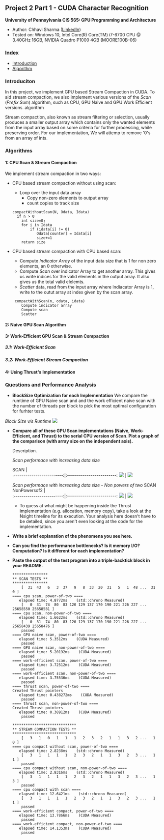 ## Project 2 Part 1 - CUDA Character Recognition
**University of Pennsylvania
CIS 565: GPU Programming and Architecture**

* Author: Chhavi Sharma ([LinkedIn](https://www.linkedin.com/in/chhavi275/))
* Tested on: Windows 10, Intel Core(R) Core(TM) i7-6700 CPU @ 3.40GHz 16GB, 
             NVIDIA Quadro P1000 4GB (MOORE100B-06)

### Index

- [Introduction]( )
- [Algorithm]()

### Introduciton

In this project, we implement GPU based Stream Compaction in CUDA. To aid stream compaction, we also implement various versions of the *Scan* (*Prefix Sum*) algorithm, such as CPU, GPU Naive and GPU Work Efficient versions.
algorithm

Stream compaction, also known as stream filtering or selection, usually produces a smaller output array which contains only the wanted elements from the input array based on some criteria for further processing, while preserving order. For our implementation, We will attemp to remove '0's from an array of ints.

### Algorithms

####  1: CPU Scan & Stream Compaction
 
 We implement stream compaction in two ways:
 
 - CPU based stream compaction without using scan: 
   - Loop over the input data array
      - Copy non-zero elements to output array
      - count copies to track size
   ```
   compactWithoutScan(N, Odata, Idata)
     if n > 0
       int size=0;
       for i in Idata
           if (idata[i] != 0) 
              Odata[counter] = Idata[i]
              size+=1
       return size
   ```
 - CPU based stream compaction with CPU based scan: 
   - Compute *Indicator Array* of the input data size that is 1 for non zero elements, an 0 otherwise.
   - Compute *Scan* over indicator Array to get another array. This gives us write indices for the valid elements in the output array. It also gives us the total valid elelemts.
   - *Scatter* data, read from the input array where Indiacator Array is 1, write to the outut array at index given by the scan array.

    ```
     compactWithScan(n, odata, idata) 
        Compute indicator array
        Compute scan
        Scatter
    ```
####  2: Naive GPU Scan Algorithm

####  3: Work-Efficient GPU Scan & Stream Compaction

##### 3.1: Work-Efficient Scan

##### 3.2: Work-Efficient Stream Compaction

####  4: Using Thrust's Implementation


### Questions and Performance Analysis

* **BlockSize Optimization for each Implementation**
  We compare the rumtime of GPU Naive scan and and the work efficient naive scan with the number of threads per block to pick  the most optimal configuration for furhter tests.
  
 *Block Size v/s Runtime*
![](img/BlockSize_vs_Runtime.png)

* **Compare all of these GPU Scan implementations (Naive, Work-Efficient, and
  Thrust) to the serial CPU version of Scan. Plot a graph of the comparison
  (with array size on the independent axis).**
  
   Description.
   
  *Scan performace with increasing data size*
  
   SCAN                      |  
  :-------------------------:|:-------------------------:
  ![](img/Scan1.png)         |  ![](img/Scan2.png)
  
  
  *Scan performace with increasing data size - Non powers of two*
   SCAN NonPowersof2         |  
  :-------------------------:|:-------------------------:
  ![](img/Scan1NP.png)       |  ![](img/Scan2NP.png)  
  
  * To guess at what might be happening inside the Thrust implementation (e.g.
    allocation, memory copy), take a look at the Nsight timeline for its
    execution. Your analysis here doesn't have to be detailed, since you aren't
    even looking at the code for the implementation.

* **Write a brief explanation of the phenomena you see here.**

* **Can you find the performance bottlenecks? Is it memory I/O? Computation? Is
    it different for each implementation?**

*  **Paste the output of the test program into a triple-backtick block in your
   README.**
  
    ```
    ****************
    ** SCAN TESTS **
    ****************
        [  31  43   6   3  37   9   8  33  20  31   5   1  48 ...  31   0 ]
    ==== cpu scan, power-of-two ====
       elapsed time: 4.8772ms    (std::chrono Measured)
        [   0  31  74  80  83 120 129 137 170 190 221 226 227 ... 25658550 25658581 ]
    ==== cpu scan, non-power-of-two ====
       elapsed time: 1.6622ms    (std::chrono Measured)
        [   0  31  74  80  83 120 129 137 170 190 221 226 227 ... 25658439 25658476 ]
        passed
    ==== GPU naive scan, power-of-two ====
       elapsed time: 5.3512ms    (CUDA Measured)
        passed
    ==== GPU naive scan, non-power-of-two ====
       elapsed time: 5.20192ms    (CUDA Measured)
        passed
    ==== work-efficient scan, power-of-two ====
       elapsed time: 3.72512ms    (CUDA Measured)
        passed
    ==== work-efficient scan, non-power-of-two ====
       elapsed time: 3.75536ms    (CUDA Measured)
        passed
    ==== thrust scan, power-of-two ====
    Created Thrust pointers
       elapsed time: 0.438272ms    (CUDA Measured)
        passed
    ==== thrust scan, non-power-of-two ====
    Created Thrust pointers
       elapsed time: 0.38912ms    (CUDA Measured)
        passed

    *****************************
    ** STREAM COMPACTION TESTS **
    *****************************
        [   3   1   0   1   1   1   2   3   2   1   1   3   2 ...   1   0 ]
    ==== cpu compact without scan, power-of-two ====
       elapsed time: 2.8238ms    (std::chrono Measured)
        [   3   1   1   1   1   2   3   2   1   1   3   2   3 ...   1   1 ]
        passed
    ==== cpu compact without scan, non-power-of-two ====
       elapsed time: 2.8316ms    (std::chrono Measured)
        [   3   1   1   1   1   2   3   2   1   1   3   2   3 ...   1   3 ]
        passed
    ==== cpu compact with scan ====
       elapsed time: 12.6421ms    (std::chrono Measured)
        [   3   1   1   1   1   2   3   2   1   1   3   2   3 ...   1   1 ]
        passed
    ==== work-efficient compact, power-of-two ====
       elapsed time: 13.7866ms    (CUDA Measured)
        passed
    ==== work-efficient compact, non-power-of-two ====
       elapsed time: 14.1353ms    (CUDA Measured)
        passed
    ```
